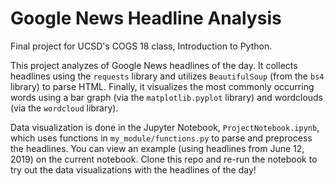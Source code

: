 # Google News Headline Analysis
Final project for UCSD's COGS 18 class, Introduction to Python.

This project analyzes of Google News headlines of the day. It collects headlines using the `requests` library and utilizes `BeautifulSoup` (from the `bs4` library) to parse HTML. Finally, it visualizes the most commonly occurring words using a bar graph (via the `matplotlib.pyplot` library) and wordclouds (via the `wordcloud` library).

Data visualization is done in the Jupyter Notebook, `ProjectNotebook.ipynb`, which uses functions in `my_module/functions.py` to parse and preprocess the headlines. You can view an example (using headlines from June 12, 2019) on the current notebook. Clone this repo and re-run the notebook to try out the data visualizations with the headlines of the day!
